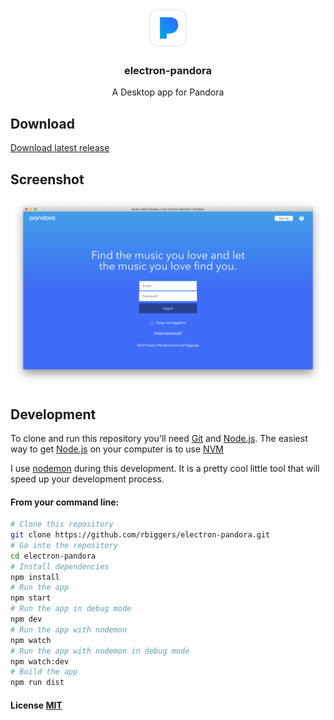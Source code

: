 <p align="center">
  <img src="assets/icon/icon.png" width="64">
  <h3 align="center">electron-pandora</h3>
  <p align="center">A Desktop app for Pandora<p>
</p>

## Download

[Download latest release]() 
 

## Screenshot

<img src="assets/screenshot/screenshot.png" width="640">

## Development

To clone and run this repository you'll need [Git](https://git-scm.com) and [Node.js](https://nodejs.org/en/download/). The easiest way to get [Node.js](https://nodejs.org/en/download/) on your computer is to use [NVM](https://github.com/creationix/nvm)

I use [nodemon](https://nodemon.io/) during this development. It is a pretty cool little tool that will speed up your development process.

#### From your command line:

```bash
# Clone this repository
git clone https://github.com/rbiggers/electron-pandora.git
# Go into the repository
cd electron-pandora
# Install dependencies
npm install
# Run the app
npm start
# Run the app in debug mode
npm dev
# Run the app with nodemon
npm watch
# Run the app with nodemon in debug mode
npm watch:dev
# Build the app
npm run dist
```

#### License [MIT](LICENSE.md)
 